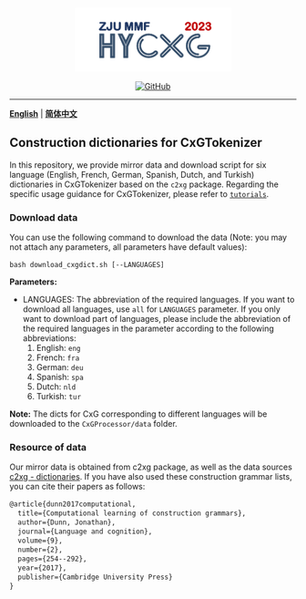 <p align="center" >
    <a href="https://github.com/xlxwalex/HyCxG/tree/main/HyCXG">
    <br>
    <img src="https://github.com/xlxwalex/HyCxG/blob/main/figures/sub-logo.png" width="275"/>
    <br>
    </a>
</p>
<p align="center">
    <a href="https://github.com/xlxwalex/HyCxG/blob/main/LICENSE">
        <img alt="GitHub" src="https://img.shields.io/github/license/xlxwalex/HyCxG.svg?color=blue&style=flat-square">
    </a>
</p>

---

[**English**](https://github.com/xlxwalex/HyCxG/tree/main/HyCxG/Tokenizer) | [**简体中文**](https://github.com/xlxwalex/HyCxG/tree/main/HyCxG/Tokenizer/README_ZH.md)

## Construction dictionaries for CxGTokenizer

In this repository, we provide mirror data and download script for six language (English, French, German, Spanish, Dutch, and Turkish) dictionaries in CxGTokenizer based on the `c2xg` package. Regarding the specific usage guidance for CxGTokenizer, please refer to [`tutorials`](https://github.com/xlxwalex/HyCxG/tree/main/tutorials).

### Download data
You can use the following command to download the data (Note: you may not attach any parameters, all parameters have default values):
```shell
bash download_cxgdict.sh [--LANGUAGES]
```
**Parameters:**
+ LANGUAGES: The abbreviation of the required languages. If you want to download all languages, use `all` for `LANGUAGES` parameter. If you only want to download part of languages, please include the abbreviation of the required languages in the parameter according to the following abbreviations:
  1. English: `eng`
  2. French: `fra`
  3. German: `deu`
  4. Spanish: `spa`
  5. Dutch: `nld`
  6. Turkish: `tur`

**Note:** The dicts for CxG corresponding to different languages will be downloaded to the `CxGProcessor/data` folder.

### Resource of data
Our mirror data is obtained from c2xg package, as well as the data sources [c2xg - dictionaries](https://github.com/jonathandunn/c2xg/tree/master/c2xg/data/dictionaries). If you have also used these construction grammar lists, you can cite their papers as follows:
```
@article{dunn2017computational,
  title={Computational learning of construction grammars},
  author={Dunn, Jonathan},
  journal={Language and cognition},
  volume={9},
  number={2},
  pages={254--292},
  year={2017},
  publisher={Cambridge University Press}
}
```

